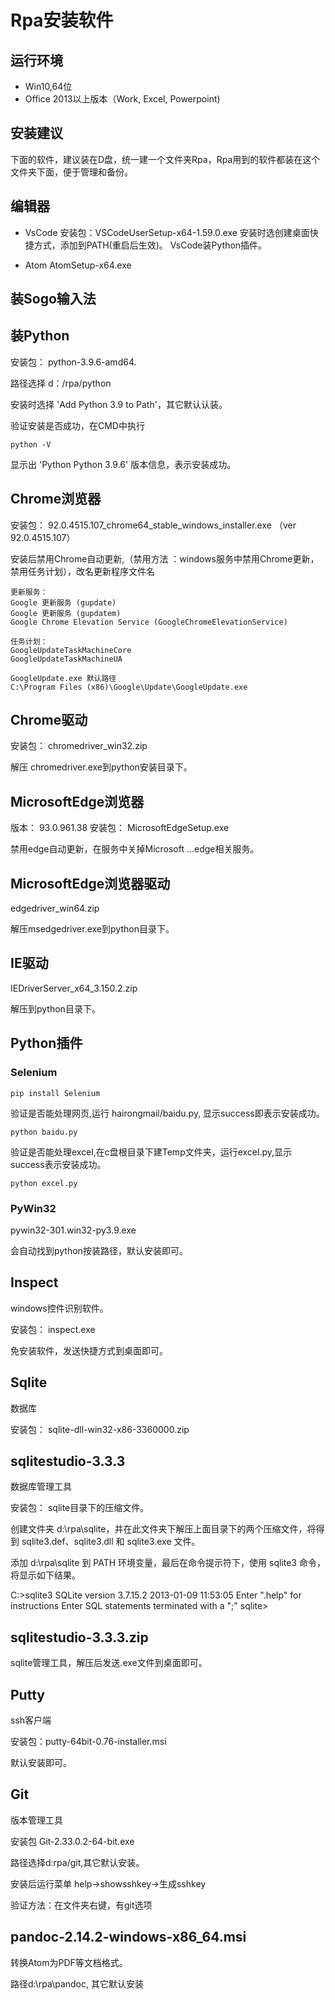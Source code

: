# Rpa安装软件

## 运行环境

- Win10,64位
- Office 2013以上版本（Work, Excel, Powerpoint)

## 安装建议

下面的软件，建议装在D盘，统一建一个文件夹Rpa，Rpa用到的软件都装在这个文件夹下面，便于管理和备份。


## 编辑器

- VsCode
安装包：VSCodeUserSetup-x64-1.59.0.exe
安装时选创建桌面快捷方式，添加到PATH(重启后生效)。
VsCode装Python插件。

- Atom
AtomSetup-x64.exe

## 装Sogo输入法

## 装Python

安装包： python-3.9.6-amd64.

路径选择 d：/rpa/python

安装时选择 'Add Python 3.9 to Path'，其它默认认装。

验证安装是否成功，在CMD中执行
```
python -V
```

显示出 'Python Python 3.9.6' 版本信息，表示安装成功。


## Chrome浏览器

安装包： 92.0.4515.107_chrome64_stable_windows_installer.exe  （ver 92.0.4515.107）

安装后禁用Chrome自动更新,（禁用方法 ：windows服务中禁用Chrome更新，禁用任务计划），改名更新程序文件名

```
更新服务：
Google 更新服务 (gupdate)
Google 更新服务 (gupdatem)
Google Chrome Elevation Service (GoogleChromeElevationService)

任务计划：
GoogleUpdateTaskMachineCore
GoogleUpdateTaskMachineUA

GoogleUpdate.exe 默认路径
C:\Program Files (x86)\Google\Update\GoogleUpdate.exe
```

## Chrome驱动

安装包： chromedriver_win32.zip

解压 chromedriver.exe到python安装目录下。

## MicrosoftEdge浏览器

版本： 93.0.961.38
安装包： MicrosoftEdgeSetup.exe

禁用edge自动更新，在服务中关掉Microsoft ...edge相关服务。

## MicrosoftEdge浏览器驱动

edgedriver_win64.zip

解压msedgedriver.exe到python目录下。

## IE驱动

IEDriverServer_x64_3.150.2.zip

解压到python目录下。

## Python插件

### Selenium

```
pip install Selenium
```

验证是否能处理网页,运行 hairongmail/baidu.py, 显示success即表示安装成功。

```
python baidu.py
```

验证是否能处理excel,在c盘根目录下建Temp文件夹，运行excel.py,显示success表示安装成功。

```
python excel.py
```

### PyWin32

pywin32-301.win32-py3.9.exe

会自动找到python按装路径，默认安装即可。

## Inspect

windows控件识别软件。

安装包： inspect.exe

免安装软件，发送快捷方式到桌面即可。

## Sqlite

数据库


安装包： sqlite-dll-win32-x86-3360000.zip


## sqlitestudio-3.3.3

数据库管理工具

安装包： sqlite目录下的压缩文件。

创建文件夹 d:\rpa\sqlite，并在此文件夹下解压上面目录下的两个压缩文件，将得到 sqlite3.def、sqlite3.dll 和 sqlite3.exe 文件。

添加 d:\rpa\sqlite 到 PATH 环境变量，最后在命令提示符下，使用 sqlite3 命令，将显示如下结果。

C:\>sqlite3
SQLite version 3.7.15.2 2013-01-09 11:53:05
Enter ".help" for instructions
Enter SQL statements terminated with a ";"
sqlite>

## sqlitestudio-3.3.3.zip

sqlite管理工具，解压后发送.exe文件到桌面即可。

## Putty

ssh客户端

安装包：putty-64bit-0.76-installer.msi

默认安装即可。

## Git

版本管理工具

安装包 Git-2.33.0.2-64-bit.exe

路径选择d:rpa/git,其它默认安装。

安装后运行菜单 help->showsshkey->生成sshkey

验证方法：在文件夹右键，有git选项

##  pandoc-2.14.2-windows-x86_64.msi

转换Atom为PDF等文档格式。

路径d:\rpa\pandoc, 其它默认安装
